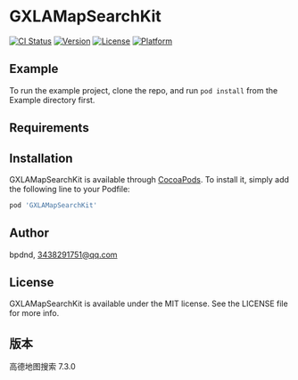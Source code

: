 # GXLAMapSearchKit

[![CI Status](https://img.shields.io/travis/bpdnd/GXLAMapSearchKit.svg?style=flat)](https://travis-ci.org/bpdnd/GXLAMapSearchKit)
[![Version](https://img.shields.io/cocoapods/v/GXLAMapSearchKit.svg?style=flat)](https://cocoapods.org/pods/GXLAMapSearchKit)
[![License](https://img.shields.io/cocoapods/l/GXLAMapSearchKit.svg?style=flat)](https://cocoapods.org/pods/GXLAMapSearchKit)
[![Platform](https://img.shields.io/cocoapods/p/GXLAMapSearchKit.svg?style=flat)](https://cocoapods.org/pods/GXLAMapSearchKit)

## Example

To run the example project, clone the repo, and run `pod install` from the Example directory first.

## Requirements

## Installation

GXLAMapSearchKit is available through [CocoaPods](https://cocoapods.org). To install
it, simply add the following line to your Podfile:

```ruby
pod 'GXLAMapSearchKit'
```

## Author

bpdnd, 3438291751@qq.com

## License

GXLAMapSearchKit is available under the MIT license. See the LICENSE file for more info.
## 版本
高德地图搜索 7.3.0
